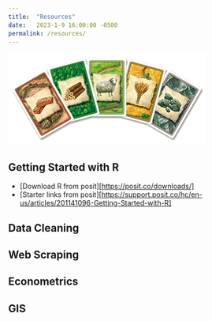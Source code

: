 ```yaml
---
title:  "Resources"
date:   2023-1-9 16:00:00 -0500
permalink: /resources/
---
```


![Settlers Resources](/assets/images/catan_resources.png "Settlers Resources")

## Getting Started with R

- [Download R from posit][https://posit.co/downloads/]
- [Starter links from posit][https://support.posit.co/hc/en-us/articles/201141096-Getting-Started-with-R]

## Data Cleaning

## Web Scraping

## Econometrics

## GIS